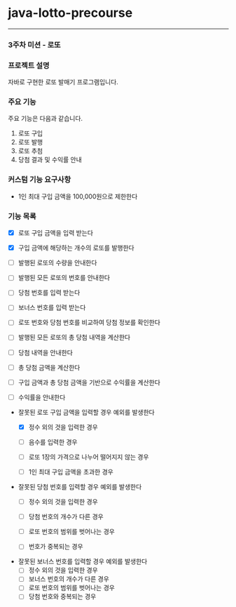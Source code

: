 # java-lotto-precourse

---

### 3주차 미션 - 로또
### 프로젝트 설명
자바로 구현한 로또 발매기 프로그램입니다. 
### 주요 기능
주요 기능은 다음과 같습니다.
1. 로또 구입
2. 로또 발행
3. 로또 추첨
4. 당첨 결과 및 수익률 안내

### 커스텀 기능 요구사항
- 1인 최대 구입 금액을 100,000원으로 제한한다

### 기능 목록
- [x] 로또 구입 금액을 입력 받는다
  

- [x] 구입 금액에 해당하는 개수의 로또를 발행한다
  

- [ ] 발행된 로또의 수량을 안내한다
  

- [ ] 발행된 모든 로또의 번호를 안내한다
  

- [ ] 당첨 번호를 입력 받는다
  

- [ ] 보너스 번호를 입력 받는다
  

- [ ] 로또 번호와 당첨 번호를 비교하여 당첨 정보를 확인한다
  

- [ ] 발행된 모든 로또의 총 당첨 내역을 계산한다
  

- [ ] 당첨 내역을 안내한다
  

- [ ] 총 당첨 금액을 계산한다
  

- [ ] 구입 금액과 총 당첨 금액을 기반으로 수익률을 계산한다
  

- [ ] 수익률을 안내한다
  

- 잘못된 로또 구입 금액을 입력할 경우 예외를 발생한다
  - [x] 정수 외의 것을 입력한 경우
  - [ ] 음수를 입력한 경우
  - [ ] 로또 1장의 가격으로 나누어 떨어지지 않는 경우
  - [ ] 1인 최대 구입 금액을 초과한 경우


- 잘못된 당첨 번호를 입력할 경우 예외를 발생한다
  - [ ] 정수 외의 것을 입력한 경우
  - [ ] 당첨 번호의 개수가 다른 경우
  - [ ] 로또 번호의 범위를 벗어나는 경우
  - [ ] 번호가 중복되는 경우


- 잘못된 보너스 번호를 입력할 경우 예외를 발생한다
  - [ ] 정수 외의 것을 입력한 경우
  - [ ] 보너스 번호의 개수가 다른 경우
  - [ ] 로또 번호의 범위를 벗어나는 경우
  - [ ] 당첨 번호와 중복되는 경우